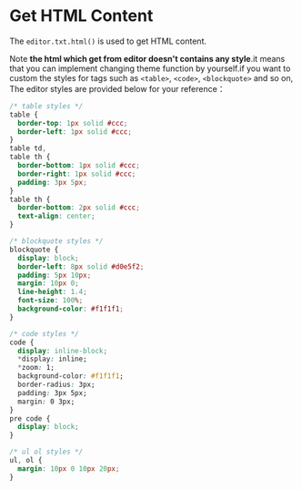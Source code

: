 # Get HTML Content
The `editor.txt.html()` is used to get HTML content.

Note **the html which get from editor doesn't contains any style**.it means that you can implement changing theme function by yourself.if you want to custom the styles for tags such as `<table>`, `<code>`, `<blockquote>` and so on, The editor styles are provided below for your reference：

```css
/* table styles */
table {
  border-top: 1px solid #ccc;
  border-left: 1px solid #ccc;
}
table td,
table th {
  border-bottom: 1px solid #ccc;
  border-right: 1px solid #ccc;
  padding: 3px 5px;
}
table th {
  border-bottom: 2px solid #ccc;
  text-align: center;
}

/* blockquote styles */
blockquote {
  display: block;
  border-left: 8px solid #d0e5f2;
  padding: 5px 10px;
  margin: 10px 0;
  line-height: 1.4;
  font-size: 100%;
  background-color: #f1f1f1;
}

/* code styles */
code {
  display: inline-block;
  *display: inline;
  *zoom: 1;
  background-color: #f1f1f1;
  border-radius: 3px;
  padding: 3px 5px;
  margin: 0 3px;
}
pre code {
  display: block;
}

/* ul ol styles */
ul, ol {
  margin: 10px 0 10px 20px;
}
```